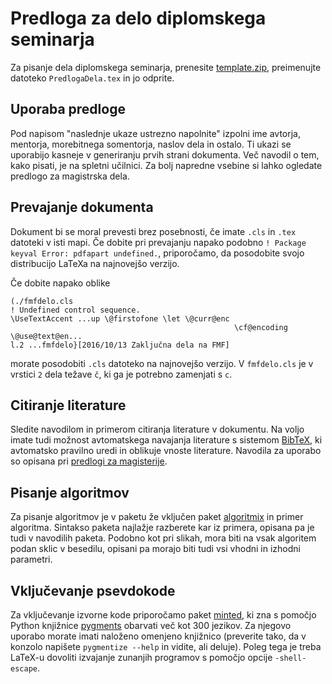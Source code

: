 # Predloga za delo diplomskega seminarja

Za pisanje dela diplomskega seminarja, prenesite [template.zip](template.zip), preimenujte datoteko
`PredlogaDela.tex` in jo odprite.

## Uporaba predloge
Pod napisom "naslednje ukaze ustrezno napolnite" izpolni ime avtorja, mentorja, morebitnega
somentorja, naslov dela in ostalo. Ti ukazi se uporabijo kasneje v generiranju prvih strani
dokumenta.  Več navodil o tem, kako pisati, je na spletni učilnici. Za bolj napredne vsebine
si lahko ogledate predlogo za magistrska dela.

## Prevajanje dokumenta
Dokument bi se moral prevesti brez posebnosti, če imate `.cls` in `.tex` datoteki v isti mapi.  Če
dobite pri prevajanju napako podobno `! Package keyval Error: pdfapart undefined.`, priporočamo, da
posodobite svojo distribucijo LaTeXa na najnovejšo verzijo.

Če dobite napako oblike
```
(./fmfdelo.cls
! Undefined control sequence.
\UseTextAccent ...up \@firstofone \let \@curr@enc
                                                  \cf@encoding \@use@text@en...
l.2 ...fmfdelo}[2016/10/13 Zaključna dela na FMF]
```
morate posodobiti `.cls` datoteko na najnovejšo verzijo. V `fmfdelo.cls` je v vrstici `2`
dela težave `č`, ki ga je potrebno zamenjati s `c`.

## Citiranje literature
Sledite navodilom in primerom citiranja literature v dokumentu. Na voljo imate tudi možnost
avtomatskega navajanja literature s sistemom [BibTeX](http://www.bibtex.org/), ki avtomatsko
pravilno uredi in oblikuje vnoste literature. Navodila za uporabo so opisana pri [predlogi za
magisterije](../magistrsko_delo/).

## Pisanje algoritmov
Za pisanje algoritmov je v paketu že vključen paket
[algoritmix](http://tug.ctan.org/macros/latex/contrib/algorithmicx/algorithmicx.pdf) in primer
algoritma. Sintakso paketa najlažje razberete kar iz primera, opisana pa je tudi v navodilih paketa.
Podobno kot pri slikah, mora biti na vsak algoritem podan sklic v besedilu, opisani pa morajo biti
tudi vsi vhodni in izhodni parametri.

## Vključevanje psevdokode
Za vključevanje izvorne kode priporočamo paket [minted](https://github.com/gpoore/minted),
ki zna s pomočjo Python knjižnice [pygments](http://pygments.org/) obarvati več kot 300 jezikov.
Za njegovo uporabo morate imati naloženo omenjeno knjižnico (preverite tako, da v konzolo napišete
`pygmentize --help` in vidite, ali deluje). Poleg tega je treba LaTeX-u dovoliti izvajanje zunanjih
programov s pomočjo opcije `-shell-escape`.
